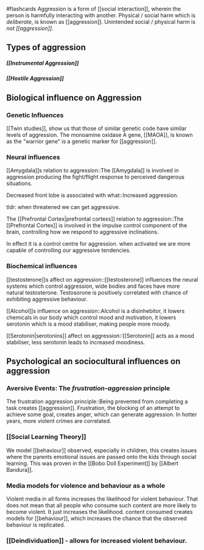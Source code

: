 #flashcards 
Aggression is a form of [[social interaction]], wherein the person is harmfully interacting with another. Physical / social harm which is *deliberate*, is known as [[aggression]]. Unintended social / physical harm is *not [[aggression]].*
## Types of aggression
##### [[Instrumental Aggression]]
##### [[Hostile Aggression]]

## Biological influence on Aggression
### Genetic Influences
[[Twin studies]], show us that those of similar genetic code have similar levels of aggression. The monoamine oxidase A gene, [[MAOA]], is known as the "warrior gene" is a genetic marker for [[aggression]].
### Neural influences
[[Amygdala]]s relation to aggression::The [[Amygdala]] is involved in aggression producing the fight/flight response to perceived dangerous situations.
<!--SR:!2023-11-17,10,250-->

Decreased front lobe is associated with what::Increased aggression.
<!--SR:!2023-11-11,4,270-->

tldr: when threatened we can get aggressive. 

The [[Prefrontal Cortex|prefrontal cortexs]] relation to aggression::The [[Prefrontal Cortex]] is involved in the impulse control component of the brain, controlling how we respond to aggressive inclinations.
<!--SR:!2023-11-13,6,250-->

In effect it is a control centre for aggression. when activated we are more capable of controlling our aggressive tendencies.
### Biochemical influences
[[testosterone]]s affect on aggression::[[testosterone]] influences the neural systems which control aggression, wide bodies and faces have more natural testosterone. Testosorone is positively correlated with chance of exhibiting aggressive behaviour.
<!--SR:!2023-11-16,9,250-->
[[Alcohol]]s influence on aggression::Alcohol is a disinhebitor, it lowers chemicals in our body which control mood and motivation, it lowers serotonin which is a mood stabiliser, making people more moody.
<!--SR:!2023-11-13,6,250-->
[[Serotonin|serotonins]] affect on aggression::[[Serotonin]] acts as a mood stabiliser, less serotonin leads to increased moodiness.
<!--SR:!2023-11-08,4,270-->
## Psychological an sociocultural influences on aggression
### Aversive Events: The *frustration-aggression* principle
The frustration aggression principle::Being prevented from completing a task creates [[aggression]]. Frustration, the blocking of an attempt to achieve some goal, creates anger, which can generate aggression. In hotter years, more violent crimes are correlated.
<!--SR:!2023-11-11,4,230-->
### [[Social Learning Theory]]
We model [[behaviour]] observed, especially in children, this creates issues where the parents emotional issues are passed onto the kids through social learning. This was proven in the [[Bobo Doll Experiment]] by [[Albert Bandura]].
### Media models for violence and behaviour as a whole
Violent media in all forms increases the likelihood for violent behaviour. That does not mean that all people who consume such content are more likely to become violent. It just increases the likelihood. content consumed creates models for [[behaviour]], which increases the chance that the observed behaviour is replicated. 

### [[Deindividuation]] - allows for increased violent behaviour.